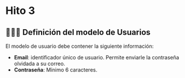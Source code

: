 # Hito 3

## 👨🏽‍💻 Definición del modelo de Usuarios

El modelo de usuario debe contener la siguiente información:

- **Email**: identificador único de usuario. Permite enviarle la contraseña olvidada a su correo.
- **Contraseña**: Mínimo 6 caracteres.